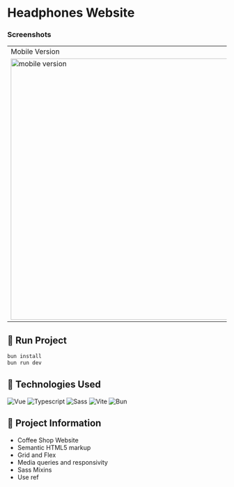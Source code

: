 # Headphones Website

### Screenshots

<table>
  <tr>
    <td>Mobile Version</td>
    <td>Desktop Version</td>
  </tr>
  <tr valign="top">
    <td> <img src="https://github.com/user-attachments/assets/009f9138-23f6-4fae-b290-1ca7c74ff7b2" alt="mobile version" width=750 height=600 /></td>
    <td><img src="https://github.com/user-attachments/assets/6c0e24f3-15aa-471c-8b33-358029a7f86c" alt="desktop version" width=1650 height=600 /></td>
  </tr>
</table>

## :rocket: Run Project

```bash
bun install
bun run dev
```

## :wrench: Technologies Used

![Vue](https://img.shields.io/badge/Vue%20js-35495E?style=for-the-badge&logo=vuedotjs&logoColor=4FC08D)
![Typescript](https://img.shields.io/badge/TypeScript-007ACC?style=for-the-badge&logo=typescript&logoColor=white)
![Sass](https://img.shields.io/badge/Sass-CC6699?style=for-the-badge&logo=sass&logoColor=white)
![Vite](https://img.shields.io/badge/vite-%23646CFF.svg?style=for-the-badge&logo=vite&logoColor=white)
![Bun](https://img.shields.io/badge/bun-282a36?style=for-the-badge&logo=bun&logoColor=fbf0df)

## :rocket: Project Information

- Coffee Shop Website
- Semantic HTML5 markup
- Grid and Flex
- Media queries and responsivity
- Sass Mixins
- Use ref
